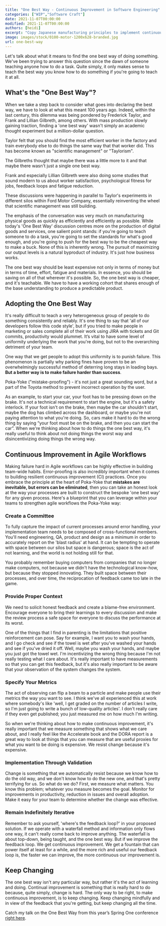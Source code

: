 ```yaml
---  
title: "One Best Way - Continuous Improvement in Software Engineering"  
categories: ["WIP","Software Craft"]  
date: 2021-11-07T00:00:00
modified: 2021-11-07T00:00:00
authors: [heidi]
excerpt: "Copy Japanese manufacturing principles to implement continuous improvement in your software development processes." 
image: images/stock/0100-motor-1200x628-branded.jpg
url: one-best-way
---  
```


Let's talk about what it means to find the one best way of doing something. We've been trying to answer this question since the dawn of someone teaching anyone how to do a task. Quite simply, it only makes sense to teach the best way you know how to do something if you're going to teach it at all.

## What's the "One Best Way"?

When we take a step back to consider what goes into declaring the best way, we have to look at what this meant 100 
years ago. Indeed, within the last century, this dilemma was being pondered by Frederick Taylor, and Frank and Lillian 
Gilbreth, among others. With mass production slowly gaining traction, finding a 'one best way' wasn't simply an academic thought experiment but a million-dollar question.

Taylor felt that you should find the most efficient worker in the factory and train everybody else to do things the 
same way that that worker did. This has become known as "scientific management" or "Taylorism".

The Gilbreths thought 
that 
maybe 
there 
was a little more to it 
and that maybe there 
wasn't 
just a single one best way. 

Frank and especially Lillian Gilbreth were also doing some studies that sound modern to us about worker satisfaction, 
psychological fitness for jobs, feedback loops and fatigue reduction. 

These discussions were happening 
in parallel to Taylor's experiments in different silos within Ford Motor Company, essentially 
reinventing the wheel that 
scientific management 
was 
still building.

The emphasis of the conversation was very much on manufacturing physical goods as quickly as efficiently and efficiently as possible. While today's 'One Best Way' discussion centres more on the production of digital goods and services, one salient point stands: if you're going to teach someone to do a task, you're going to set the standards for what's good enough, and you're going to push for the best way to be the cheapest way to make a buck. None of this is inherently wrong. The pursuit of maximizing our output levels is a natural byproduct of industry. It's just how business works.

The one best way should be least expensive not only in terms of money but in terms of time, effort, fatigue and materials. In essence, you should be saving on all of that wherever it's possible. So, the one best way is cheaper, and it's teachable. We have to have a working cohort that shares enough of the base understanding to produce a predictable product.


## Adopting the One Best Way

It's really difficult to teach a very heterogeneous group of people to do something consistently and reliably. It's 
one thing to say that 'all of our developers follow this code style', but if you tried to make people in marketing 
or sales complete all of their work using JIRA with tickets and Git commits, productivity would plummet. It’s vital 
to have some level of uniformity underlying the work that you're doing, but not to the overarching detriment of your team.

One way that we get people to adopt this uniformity is to punish failure. This phenomenon is partially why parking 
fines have proven to be an overwhelmingly successful method of deterring long stays in loading bays. **But a better 
way is to make failure harder than success**. 

Poka-Yoke ("mistake-proofing") - it's not just a great sounding word, but a part of the Toyota method to prevent incorrect operation by the user.

As an example, to start your car, your foot has to be pressing down on the brake. It's not a technical requirement to start the engine, but it's a safety interlock. If your foot isn't on the brake, then maybe the car shouldn't start, maybe the dog has climbed across the dashboard, or maybe you're not paying attention to what you're doing. So, cars make it hard to do the wrong thing by saying “your foot must be on the brake, and then you can start the car”. When we're thinking about how to do things the one best way, it's really useful to think about not doing things the worst way and disincentivizing doing things the wrong way.


## Continuous Improvement in Agile Workflows

Making failure hard in Agile workflows can be highly effective in building team-wide habits. Error-proofing is also 
incredibly important when it comes to building resilient continuous improvement (CI) practices. Once you embrace the 
principle at the heart of Poka-Yoke that **mistakes are inevitable, but errors can be eliminated**, then you can take 
an honest look at the way your processes are built to construct the bespoke 'one best way' for any given process. 
Here's a blueprint that you can leverage within your teams to strengthen agile workflows the Poka-Yoke way:

### Create a Committee

To fully capture the impact of current processes around error handling, your implementation team needs to be composed of cross-functional members. You'll need engineering, QA, product and design as a minimum in order to accurately report on the 'blast radius' at hand. It can be tempting to operate with space between our silos but space is dangerous; space is the act of not learning, and the world is not holding still for that.

You probably remember buying computers from companies that no longer make computers, not because we didn't have the technological know-how, but because they stopped innovating. They built space between their processes, and over time, the reciprocation of feedback came too late in the game.

### Provide Proper Context

We need to solicit honest feedback and create a blame-free environment. Encourage everyone to bring their learnings to every discussion and make the review process a safe space for everyone to discuss the performance at its worst.

One of the things that I find in parenting is the limitations that positive reinforcement can pose. Say for example, I want you to wash your hands, and I go check and see if the towel is wet after you've washed your hands and see if you've dried it off. Well, maybe you wash your hands, and maybe you just got the towel wet. I'm incentivizing the wrong thing because I'm not really testing what I care about. It's really important to have measurements so that you can get this feedback, but it's also really important to be aware that your observation of the system changes the system.

### Specify Your Metrics

The act of observing can flip a beam to a particle and make people use their metrics the way you want to see. I 
think we've all experienced this at work where somebody's like 'well, I get graded on the number of articles I write, so I'm just going to write a bunch of low-quality articles'. I don't really care if they even get published; you just measured me on how much I'm writing.

So when we're thinking about how to make continuous improvement, it's really important that we measure something that shows what we care about, and I really feel like the Accelerate book and the DORA report is a great way to look at things that you can measure that are useful proxies for what you want to be doing is expensive. We resist change because it's expensive.


### Implementation Through Validation

Change is something that we automatically resist because we know how to do the old way, and we don't know how to do the new one, and that's pretty terrifying for us. So what do we do? First, we measure what matters. You know this problem; whatever you measure becomes the goal. Monitor for improvements in productivity, reduction in issues and overall adoption. Make it easy for your team to determine whether the change was effective.


### Remain Indefinitely Iterative

Remember to ask yourself, 'where's the feedback loop?' in your proposed solution. If we operate with a waterfall method and information only flows one way, it can't really come back to improve anything. The waterfall is about top-down, being taught, and the one best way. But if we improve the feedback loop. We get continuous improvement. We get a fountain that can power itself at least for a while, and the more rich and useful our feedback loop is, the faster we can improve, the more continuous our improvement is.


## Keep Changing

The one best way isn't any particular way, but rather it's the act of learning and doing. Continual improvement is something that is really hard to do because, quite simply, change is hard. The only way to be right, to make continuous improvement, is to keep changing. Keep changing mindfully and in view of the feedback that you're getting, but keep changing all the time.

Catch my talk on the One Best Way from this year’s Spring One conference [right here](https://springone.io/2021/sessions/the-one-best-way-is-continual-improvement). 
